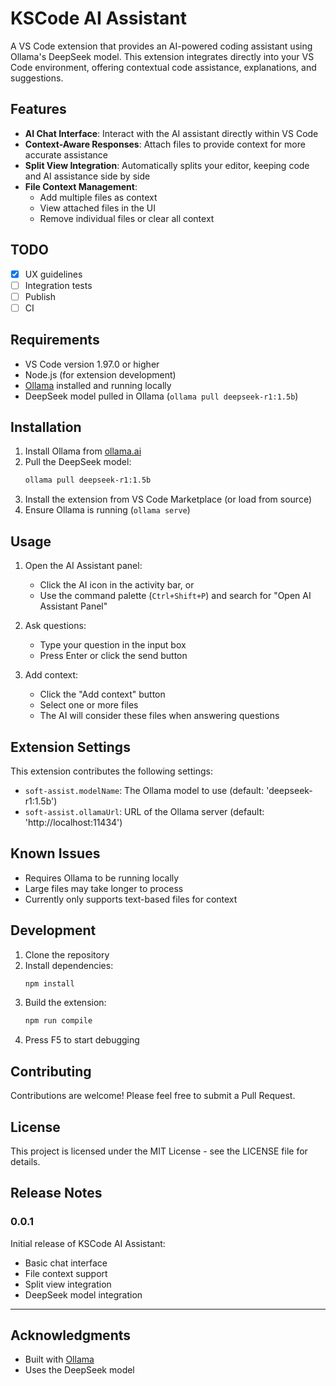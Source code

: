 # KSCode AI Assistant

A VS Code extension that provides an AI-powered coding assistant using Ollama's DeepSeek model. This extension integrates directly into your VS Code environment, offering contextual code assistance, explanations, and suggestions.

## Features

- **AI Chat Interface**: Interact with the AI assistant directly within VS Code
- **Context-Aware Responses**: Attach files to provide context for more accurate assistance
- **Split View Integration**: Automatically splits your editor, keeping code and AI assistance side by side
- **File Context Management**: 
  - Add multiple files as context
  - View attached files in the UI
  - Remove individual files or clear all context

## TODO

- [X] UX guidelines
- [ ] Integration tests
- [ ] Publish
- [ ] CI

## Requirements

- VS Code version 1.97.0 or higher
- Node.js (for extension development)
- [Ollama](https://ollama.ai/) installed and running locally
- DeepSeek model pulled in Ollama (`ollama pull deepseek-r1:1.5b`)

## Installation

1. Install Ollama from [ollama.ai](https://ollama.ai)
2. Pull the DeepSeek model:
   ```bash
   ollama pull deepseek-r1:1.5b
   ```
3. Install the extension from VS Code Marketplace (or load from source)
4. Ensure Ollama is running (`ollama serve`)

## Usage

1. Open the AI Assistant panel:
   - Click the AI icon in the activity bar, or
   - Use the command palette (`Ctrl+Shift+P`) and search for "Open AI Assistant Panel"

2. Ask questions:
   - Type your question in the input box
   - Press Enter or click the send button

3. Add context:
   - Click the "Add context" button
   - Select one or more files
   - The AI will consider these files when answering questions

## Extension Settings

This extension contributes the following settings:

* `soft-assist.modelName`: The Ollama model to use (default: 'deepseek-r1:1.5b')
* `soft-assist.ollamaUrl`: URL of the Ollama server (default: 'http://localhost:11434')

## Known Issues

- Requires Ollama to be running locally
- Large files may take longer to process
- Currently only supports text-based files for context

## Development

1. Clone the repository
2. Install dependencies:
   ```bash
   npm install
   ```
3. Build the extension:
   ```bash
   npm run compile
   ```
4. Press F5 to start debugging

## Contributing

Contributions are welcome! Please feel free to submit a Pull Request.

## License

This project is licensed under the MIT License - see the LICENSE file for details.

## Release Notes

### 0.0.1

Initial release of KSCode AI Assistant:
- Basic chat interface
- File context support
- Split view integration
- DeepSeek model integration

---

## Acknowledgments

- Built with [Ollama](https://ollama.ai/)
- Uses the DeepSeek model

